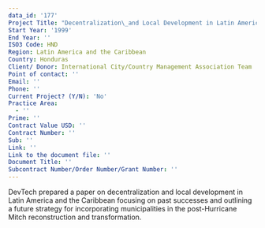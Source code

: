 ```yaml
---
data_id: '177'
Project Title: "Decentralization\_and Local Development in Latin America and the Caribbean"
Start Year: '1999'
End Year: ''
ISO3 Code: HND
Region: Latin America and the Caribbean
Country: Honduras
Client/ Donor: International City/Country Management Association Team
Point of contact: ''
Email: ''
Phone: ''
Current Project? (Y/N): 'No'
Practice Area:
  - ''
Prime: ''
Contract Value USD: ''
Contract Number: ''
Sub: ''
Link: ''
Link to the document file: ''
Document Title: ''
Subcontract Number/Order Number/Grant Number: ''
---
```

DevTech prepared a paper on decentralization and local development in Latin America and the Caribbean focusing on past successes and outlining a future strategy for incorporating municipalities in the post-Hurricane Mitch reconstruction and transformation.